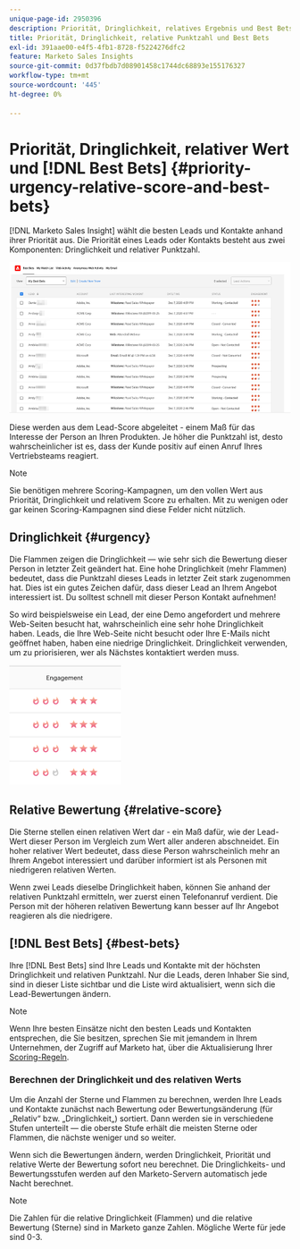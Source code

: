 ```yaml
---
unique-page-id: 2950396
description: Priorität, Dringlichkeit, relatives Ergebnis und Best Bets - Marketo-Dokumente - Produktdokumentation
title: Priorität, Dringlichkeit, relative Punktzahl und Best Bets
exl-id: 391aae00-e4f5-4fb1-8728-f5224276dfc2
feature: Marketo Sales Insights
source-git-commit: 0d37fbdb7d08901458c1744dc68893e155176327
workflow-type: tm+mt
source-wordcount: '445'
ht-degree: 0%

---
```


# Priorität, Dringlichkeit, relativer Wert und [!DNL Best Bets] {#priority-urgency-relative-score-and-best-bets}

[!DNL Marketo Sales Insight] wählt die besten Leads und Kontakte anhand ihrer Priorität aus. Die Priorität eines Leads oder Kontakts besteht aus zwei Komponenten: Dringlichkeit und relativer Punktzahl.

![](assets/priority-urgency-relative-score-and-best-bets-1.png)

Diese werden aus dem Lead-Score abgeleitet - einem Maß für das Interesse der Person an Ihren Produkten. Je höher die Punktzahl ist, desto wahrscheinlicher ist es, dass der Kunde positiv auf einen Anruf Ihres Vertriebsteams reagiert.

>[!NOTE]
>
>Sie benötigen mehrere Scoring-Kampagnen, um den vollen Wert aus Priorität, Dringlichkeit und relativem Score zu erhalten.  Mit zu wenigen oder gar keinen Scoring-Kampagnen sind diese Felder nicht nützlich.

## Dringlichkeit {#urgency}

Die Flammen zeigen die Dringlichkeit — wie sehr sich die Bewertung dieser Person in letzter Zeit geändert hat. Eine hohe Dringlichkeit (mehr Flammen) bedeutet, dass die Punktzahl dieses Leads in letzter Zeit stark zugenommen hat. Dies ist ein gutes Zeichen dafür, dass dieser Lead an Ihrem Angebot interessiert ist. Du solltest schnell mit dieser Person Kontakt aufnehmen!

So wird beispielsweise ein Lead, der eine Demo angefordert und mehrere Web-Seiten besucht hat, wahrscheinlich eine sehr hohe Dringlichkeit haben. Leads, die Ihre Web-Seite nicht besucht oder Ihre E-Mails nicht geöffnet haben, haben eine niedrige Dringlichkeit. Dringlichkeit verwenden, um zu priorisieren, wer als Nächstes kontaktiert werden muss.

![](assets/priority-urgency-relative-score-and-best-bets-2.png)

## Relative Bewertung {#relative-score}

Die Sterne stellen einen relativen Wert dar - ein Maß dafür, wie der Lead-Wert dieser Person im Vergleich zum Wert aller anderen abschneidet. Ein hoher relativer Wert bedeutet, dass diese Person wahrscheinlich mehr an Ihrem Angebot interessiert und darüber informiert ist als Personen mit niedrigeren relativen Werten.

Wenn zwei Leads dieselbe Dringlichkeit haben, können Sie anhand der relativen Punktzahl ermitteln, wer zuerst einen Telefonanruf verdient. Die Person mit der höheren relativen Bewertung kann besser auf Ihr Angebot reagieren als die niedrigere.

## [!DNL Best Bets] {#best-bets}

Ihre [!DNL Best Bets] sind Ihre Leads und Kontakte mit der höchsten Dringlichkeit und relativen Punktzahl. Nur die Leads, deren Inhaber Sie sind, sind in dieser Liste sichtbar und die Liste wird aktualisiert, wenn sich die Lead-Bewertungen ändern.

>[!NOTE]
>
>Wenn Ihre besten Einsätze nicht den besten Leads und Kontakten entsprechen, die Sie besitzen, sprechen Sie mit jemandem in Ihrem Unternehmen, der Zugriff auf Marketo hat, über die Aktualisierung Ihrer [Scoring-Regeln](/help/marketo/getting-started/quick-wins/simple-scoring.md).

### Berechnen der Dringlichkeit und des relativen Werts

Um die Anzahl der Sterne und Flammen zu berechnen, werden Ihre Leads und Kontakte zunächst nach Bewertung oder Bewertungsänderung (für „Relativ“ bzw. „Dringlichkeit„) sortiert. Dann werden sie in verschiedene Stufen unterteilt — die oberste Stufe erhält die meisten Sterne oder Flammen, die nächste weniger und so weiter.

Wenn sich die Bewertungen ändern, werden Dringlichkeit, Priorität und relative Werte der Bewertung sofort neu berechnet. Die Dringlichkeits- und Bewertungsstufen werden auf den Marketo-Servern automatisch jede Nacht berechnet.

>[!NOTE]
>
>Die Zahlen für die relative Dringlichkeit (Flammen) und die relative Bewertung (Sterne) sind in Marketo ganze Zahlen. Mögliche Werte für jede sind 0-3.
